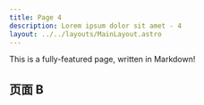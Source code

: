 ```yaml
---
title: Page 4
description: Lorem ipsum dolor sit amet - 4
layout: ../../layouts/MainLayout.astro
---
```


This is a fully-featured page, written in Markdown!

## 页面 B
